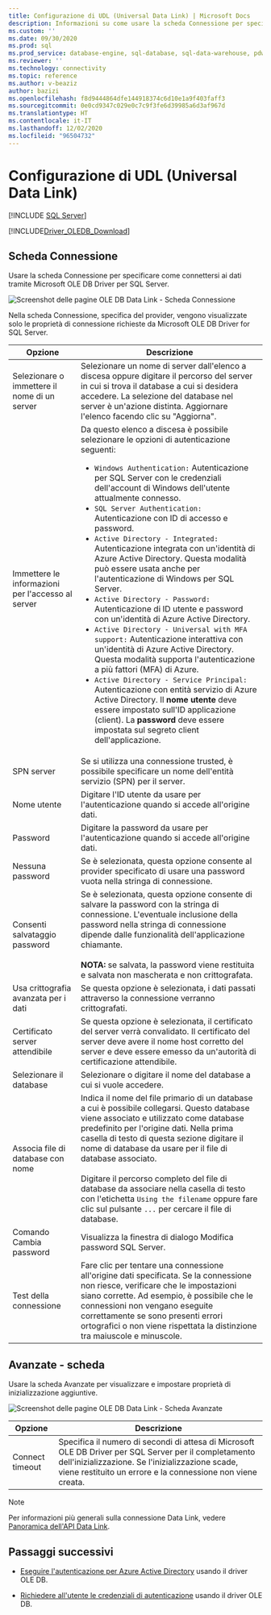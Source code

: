 ```yaml
---
title: Configurazione di UDL (Universal Data Link) | Microsoft Docs
description: Informazioni su come usare la scheda Connessione per specificare come connettersi ai dati tramite OLE DB Driver per SQL Server.
ms.custom: ''
ms.date: 09/30/2020
ms.prod: sql
ms.prod_service: database-engine, sql-database, sql-data-warehouse, pdw
ms.reviewer: ''
ms.technology: connectivity
ms.topic: reference
ms.author: v-beaziz
author: bazizi
ms.openlocfilehash: f8d9444864dfe144918374c6d10e1a9f403faff3
ms.sourcegitcommit: 0e0cd9347c029e0c7c9f3fe6d39985a6d3af967d
ms.translationtype: HT
ms.contentlocale: it-IT
ms.lasthandoff: 12/02/2020
ms.locfileid: "96504732"
---
```

# <a name="universal-data-link-udl-configuration"></a>Configurazione di UDL (Universal Data Link)
[!INCLUDE [SQL Server](../../../includes/applies-to-version/sql-asdb-asdbmi-asa-pdw.md)]

[!INCLUDE[Driver_OLEDB_Download](../../../includes/driver_oledb_download.md)]

## <a name="connection-tab"></a>Scheda Connessione
Usare la scheda Connessione per specificare come connettersi ai dati tramite Microsoft OLE DB Driver per SQL Server.

![Screenshot delle pagine OLE DB Data Link - Scheda Connessione](../media/data-link-pages-connection-tab.png)

Nella scheda Connessione, specifica del provider, vengono visualizzate solo le proprietà di connessione richieste da Microsoft OLE DB Driver for SQL Server.

|Opzione|Descrizione|
|---   |---        |
|Selezionare o immettere il nome di un server|Selezionare un nome di server dall'elenco a discesa oppure digitare il percorso del server in cui si trova il database a cui si desidera accedere. La selezione del database nel server è un'azione distinta. Aggiornare l'elenco facendo clic su "Aggiorna".
|Immettere le informazioni per l'accesso al server|Da questo elenco a discesa è possibile selezionare le opzioni di autenticazione seguenti: <ul><li>`Windows Authentication:` Autenticazione per SQL Server con le credenziali dell'account di Windows dell'utente attualmente connesso.</li><li>`SQL Server Authentication:` Autenticazione con ID di accesso e password.</li><li>`Active Directory - Integrated:` Autenticazione integrata con un'identità di Azure Active Directory. Questa modalità può essere usata anche per l'autenticazione di Windows per SQL Server.</li><li>`Active Directory - Password:` Autenticazione di ID utente e password con un'identità di Azure Active Directory.</li><li>`Active Directory - Universal with MFA support:` Autenticazione interattiva con un'identità di Azure Active Directory. Questa modalità supporta l'autenticazione a più fattori (MFA) di Azure.</li><li>`Active Directory - Service Principal:` Autenticazione con entità servizio di Azure Active Directory. Il **nome utente** deve essere impostato sull'ID applicazione (client). La **password** deve essere impostata sul segreto client dell'applicazione.</li></ul>|
|SPN server|Se si utilizza una connessione trusted, è possibile specificare un nome dell'entità servizio (SPN) per il server.|
|Nome utente|Digitare l'ID utente da usare per l'autenticazione quando si accede all'origine dati.|
|Password|Digitare la password da usare per l'autenticazione quando si accede all'origine dati.|
|Nessuna password|Se è selezionata, questa opzione consente al provider specificato di usare una password vuota nella stringa di connessione.|
|Consenti salvataggio password|Se è selezionata, questa opzione consente di salvare la password con la stringa di connessione. L'eventuale inclusione della password nella stringa di connessione dipende dalle funzionalità dell'applicazione chiamante. <br/><br/>**NOTA:** se salvata, la password viene restituita e salvata non mascherata e non crittografata.|
|Usa crittografia avanzata per i dati|Se questa opzione è selezionata, i dati passati attraverso la connessione verranno crittografati.|
|Certificato server attendibile|Se questa opzione è selezionata, il certificato del server verrà convalidato. Il certificato del server deve avere il nome host corretto del server e deve essere emesso da un'autorità di certificazione attendibile.|
|Selezionare il database|Selezionare o digitare il nome del database a cui si vuole accedere.|
|Associa file di database con nome|Indica il nome del file primario di un database a cui è possibile collegarsi. Questo database viene associato e utilizzato come database predefinito per l'origine dati. Nella prima casella di testo di questa sezione digitare il nome di database da usare per il file di database associato.<br/><br/>Digitare il percorso completo del file di database da associare nella casella di testo con l'etichetta `Using the filename` oppure fare clic sul pulsante `...` per cercare il file di database.|
|Comando Cambia password|Visualizza la finestra di dialogo Modifica password SQL Server. |
|Test della connessione|Fare clic per tentare una connessione all'origine dati specificata. Se la connessione non riesce, verificare che le impostazioni siano corrette. Ad esempio, è possibile che le connessioni non vengano eseguite correttamente se sono presenti errori ortografici o non viene rispettata la distinzione tra maiuscole e minuscole.|

## <a name="advanced-tab"></a>Avanzate - scheda
Usare la scheda Avanzate per visualizzare e impostare proprietà di inizializzazione aggiuntive.

![Screenshot delle pagine OLE DB Data Link - Scheda Avanzate](../media/data-link-pages-advanced-tab.png)

|Opzione|Descrizione|
|---   |---        |
| Connect timeout | Specifica il numero di secondi di attesa di Microsoft OLE DB Driver per SQL Server per il completamento dell'inizializzazione. Se l'inizializzazione scade, viene restituito un errore e la connessione non viene creata.|


> [!NOTE]  
>  Per informazioni più generali sulla connessione Data Link, vedere [Panoramica dell'API Data Link](/previous-versions/windows/desktop/ms718102(v=vs.85)).

## <a name="next-steps"></a>Passaggi successivi
- [Eseguire l'autenticazione per Azure Active Directory](../features/using-azure-active-directory.md) usando il driver OLE DB.

- [Richiedere all'utente le credenziali di autenticazione](../help-topics/sql-server-login-dialog.md) usando il driver OLE DB.